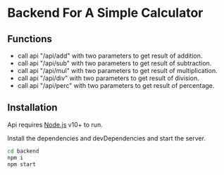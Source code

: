 # Backend For A Simple Calculator

## Functions

- call api "/api/add" with two parameters to get result of addition.
- call api "/api/sub" with two parameters to get result of subtraction.
- call api "/api/mul" with two parameters to get result of multiplication.
- call api "/api/div" with two parameters to get result of division.
- call api "/api/perc" with two parameters to get result of percentage.


## Installation

Api requires [Node.js](https://nodejs.org/) v10+ to run.

Install the dependencies and devDependencies and start the server.

```sh
cd backend
npm i
npm start
```
